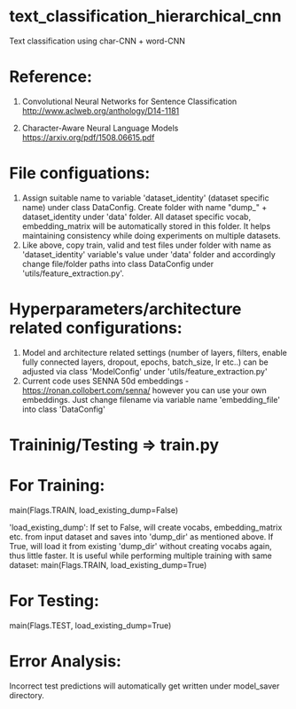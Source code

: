 # text_classification_hierarchical_cnn
Text classification using char-CNN + word-CNN

# Reference:
1. Convolutional Neural Networks for Sentence Classification
http://www.aclweb.org/anthology/D14-1181

2. Character-Aware Neural Language Models
https://arxiv.org/pdf/1508.06615.pdf


# File configuations:
1. Assign suitable name to variable 'dataset_identity' (dataset specific name) under class DataConfig. Create folder with name "dump_" + dataset_identity under 'data' folder. All dataset specific vocab, embedding_matrix will be automatically stored in this folder. It helps maintaining consistency while doing experiments on multiple datasets.
2. Like above, copy train, valid and test files under folder with name as 'dataset_identity' variable's value under 'data' folder and accordingly change file/folder paths into class DataConfig under 'utils/feature_extraction.py'.

# Hyperparameters/architecture related configurations:
1. Model and architecture related settings (number of layers, filters, enable fully connected layers, dropout, epochs, batch_size, lr etc..) can be adjusted via class 'ModelConfig' under 'utils/feature_extraction.py'
2. Current code uses SENNA 50d embeddings - https://ronan.collobert.com/senna/ however you can use your own embeddings. Just change filename via variable name 'embedding_file' into class 'DataConfig'

# Traininig/Testing => train.py

# For Training:
main(Flags.TRAIN, load_existing_dump=False)
    
'load_existing_dump': 
If set to False, will create vocabs, embedding_matrix etc. from input dataset and saves into 'dump_dir' as mentioned above.
If True, will load it from existing 'dump_dir' without creating vocabs again, thus little faster. It is useful while performing multiple training with same dataset: 
main(Flags.TRAIN, load_existing_dump=True)

# For Testing:
main(Flags.TEST, load_existing_dump=True)

# Error Analysis:
Incorrect test predictions will automatically get written under model_saver directory.
